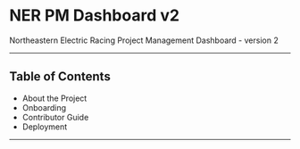 # NER PM Dashboard v2

Northeastern Electric Racing Project Management Dashboard - version 2

---

## Table of Contents
- About the Project
- Onboarding
- Contributor Guide
- Deployment

---